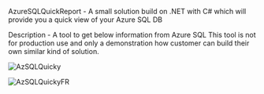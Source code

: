 AzureSQLQuickReport - A small solution build on .NET with C# which will provide you a quick view of your Azure SQL DB

Description - A tool to get below information from Azure SQL This tool is not for production use and only a demonstration how customer can build their own similar kind of solution.


![AzSQLQuicky](https://user-images.githubusercontent.com/63040045/189911831-e40e0645-9ec5-4b75-a82c-7d9dd64a9694.png)

![AzSQLQuickyFR](https://user-images.githubusercontent.com/63040045/189912840-66fe68e8-350d-43c4-8d28-b2ff5b1b9b14.png)
